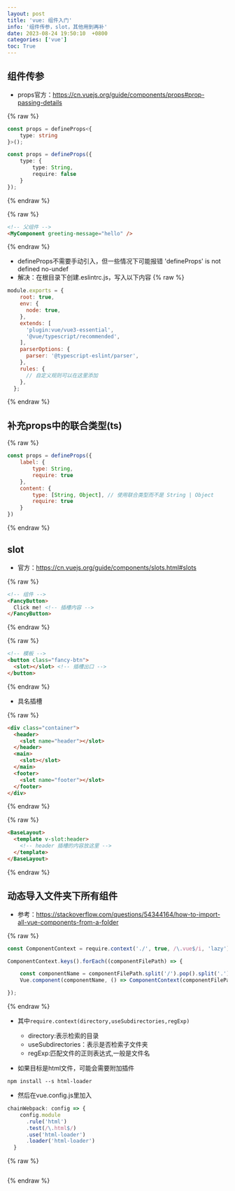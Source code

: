 ```yaml
---
layout: post
title: 'vue: 组件入门'
info: '组件传参，slot，其他用到再补'
date: 2023-08-24 19:50:10  +0800
categories: ['vue']
toc: True
---
```





## 组件传参

- props官方：https://cn.vuejs.org/guide/components/props#prop-passing-details



{% raw %}
<!-- 子组件类型定义 -->
```ts
const props = defineProps<{
    type: string 
}>();

const props = defineProps({
    type: {
        type: String,
        require: false
    }
});
```
{% endraw %}

{% raw %}
```html
<!-- 父组件 -->
<MyComponent greeting-message="hello" />
```
{% endraw %}


- defineProps不需要手动引入，但一些情况下可能报错 'defineProps' is not defined  no-undef
- 解决：在根目录下创建.eslintrc.js，写入以下内容
{% raw %}
```js
module.exports = {
    root: true,
    env: {
      node: true,
    },
    extends: [
      'plugin:vue/vue3-essential',
      '@vue/typescript/recommended',
    ],
    parserOptions: {
      parser: '@typescript-eslint/parser',
    },
    rules: {
      // 自定义规则可以在这里添加
    },
  };
```
{% endraw %}


## 补充props中的联合类型(ts)


{% raw %}
```js
const props = defineProps({
    label: {
        type: String,
        require: true
    },
    content: {
        type: [String, Object], // 使用联合类型而不是 String | Object
        require: true
    }
})
```
{% endraw %}


## slot
  - 官方：https://cn.vuejs.org/guide/components/slots.html#slots
		

{% raw %}
```html
<!-- 组件 -->
<FancyButton>
  Click me! <!-- 插槽内容 -->
</FancyButton>
```
{% endraw %}
		
{% raw %}
```html
<!-- 模板 -->
<button class="fancy-btn">
  <slot></slot> <!-- 插槽出口 -->
</button>
```
{% endraw %}


- 具名插槽

{% raw %}
```html
<div class="container">
  <header>
    <slot name="header"></slot>
  </header>
  <main>
    <slot></slot>
  </main>
  <footer>
    <slot name="footer"></slot>
  </footer>
</div>
```
{% endraw %}



{% raw %}
```html
<BaseLayout>
  <template v-slot:header>
    <!-- header 插槽的内容放这里 -->
  </template>
</BaseLayout>
```
{% endraw %}



## 动态导入文件夹下所有组件

- 参考：https://stackoverflow.com/questions/54344164/how-to-import-all-vue-components-from-a-folder


{% raw %}
```js
const ComponentContext = require.context('./', true, /\.vue$/i, 'lazy');

ComponentContext.keys().forEach((componentFilePath) => {

    const componentName = componentFilePath.split('/').pop().split('.')[0];
    Vue.component(componentName, () => ComponentContext(componentFilePath));

});

```
{% endraw %}



- 其中```require.context(directory,useSubdirectories,regExp)```
  - directory:表示检索的目录
  - useSubdirectories：表示是否检索子文件夹
  - regExp:匹配文件的正则表达式,一般是文件名


- 如果目标是html文件，可能会需要附加插件
```
npm install --s html-loader
```

- 然后在vue.config.js里加入

```js
chainWebpack: config => {
    config.module
      .rule('html') 
      .test(/\.html$/)
      .use('html-loader')
      .loader('html-loader')
  }
```



<!-- ![引入图片]({{site.url}}/image/vue/2023-08-24-vue_components/image_1.jpg) -->

{% raw %}
```
```
{% endraw %}
